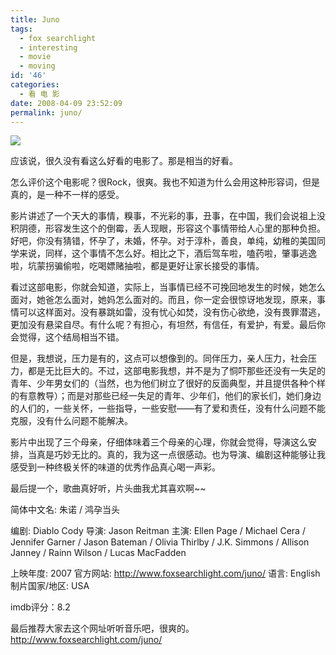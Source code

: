 ```yaml
---
title: Juno
tags:
  - fox searchlight
  - interesting
  - movie
  - moving
id: '46'
categories:
  - 看 电 影
date: 2008-04-09 23:52:09
permalink: juno/
---
```


[![](http://lh4.ggpht.com/TangChao.ZJU/R_2PrR81GCI/AAAAAAAAAR4/Igawj2ZbWfc/s144/junofinaloutreach%282%29.jpg)](http://picasaweb.google.com/TangChao.ZJU/nLWIF/photo#5187460319516366882)

应该说，很久没有看这么好看的电影了。那是相当的好看。

怎么评价这个电影呢？很Rock，很爽。我也不知道为什么会用这种形容词，但是真的，是一种不一样的感受。

影片讲述了一个天大的事情，糗事，不光彩的事，丑事，在中国，我们会说祖上没积阴德，形容发生这个的倒霉，丢人现眼，形容这个事情带给人心里的那种负担。好吧，你没有猜错，怀孕了，未婚，怀孕。对于淳朴，善良，单纯，幼稚的美国同学来说，同样，这个事情不怎么好。相比之下，酒后驾车啦，嗑药啦，肇事逃逸啦，坑蒙拐骗偷啦，吃喝嫖赌抽啦，都是更好让家长接受的事情。

看过这部电影，你就会知道，实际上，当事情已经不可挽回地发生的时候，她怎么面对，她爸怎么面对，她妈怎么面对的。而且，你一定会很惊讶地发现，原来，事情可以这样面对。没有暴跳如雷，没有忧心如焚，没有伤心欲绝，没有畏罪潜逃，更加没有悬梁自尽。有什么呢？有担心，有坦然，有信任，有爱护，有爱。最后你会觉得，这个结局相当不错。

但是，我想说，压力是有的，这点可以想像到的。同伴压力，亲人压力，社会压力，都是无比巨大的。不过，这部电影我想，并不是为了恫吓那些还没有一失足的青年、少年男女们的（当然，也为他们树立了很好的反面典型，并且提供各种个样的有意教导）；而是对那些已经一失足的青年、少年们，他们的家长们，她们身边的人们的，一些关怀，一些指导，一些安慰——有了爱和责任，没有什么问题不能克服，没有什么问题不能解决。

影片中出现了三个母亲，仔细体味着三个母亲的心理，你就会觉得，导演这么安排，当真是巧妙无比的。真的，我为这一点很感动。也为导演、编剧这种能够让我感受到一种终极关怀的味道的优秀作品真心喝一声彩。

最后提一个，歌曲真好听，片头曲我尤其喜欢啊~~
<!-- more -->
简体中文名: 朱诺 / 鸿孕当头

编剧: Diablo Cody
导演: Jason Reitman
主演: Ellen Page / Michael Cera / Jennifer Garner / Jason Bateman / Olivia Thirlby / J.K. Simmons / Allison Janney / Rainn Wilson / Lucas MacFadden

上映年度: 2007
官方网站: http://www.foxsearchlight.com/juno/
语言: English
制片国家/地区: USA

imdb评分：8.2

最后推荐大家去这个网址听听音乐吧，很爽的。
http://www.foxsearchlight.com/juno/